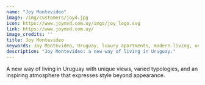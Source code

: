 ```yaml
---
name: "Joy Montevideo"
image: /img/customers/joy4.jpg
icon: https://www.joymvd.com.uy/imgs/joy_logo.svg
link: https://www.joymvd.com.uy/
image_credits: ''
title: Joy Montevideo
keywords: Joy Montevideo, Uruguay, luxury apartments, modern living, unique views
description: "Joy Montevideo: a new way of living in Uruguay."
---
```

A new way of living in Uruguay with unique views, varied typologies, and an inspiring atmosphere that expresses style beyond appearance.
